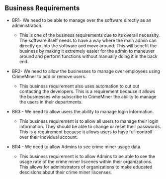 ## Business Requirements

* BR1- We need to be able to manage over the software directly as an administration. 
  * This is one of the business requirements due to its overall necessity. The software itself needs to have a way where the main admin can directly go into the software and move around. This will benefit the business by making it extremely easier for the admin to maneuver around and perform functions without manually doing it in the back end. 


* BR2- We need to allow the businesses to manage over employees using CrimeMiner to add or remove users. 
  * This business requirement also uses automation to cut out contacting the developers. This is a requirement because it allows the businesses who subscribe to CrimeMiner the ability to manage the users in their departments.


* BR3 - We need to allow users the ability to manage login information.
  * This business requirement is to allow all users to manage their login information. They should be able to change or reset their passwords. This is a requirement because it allows users to have full controll over their indvidual account.

* BR4 - We need to allow Admins to see crime miner usage data.
  * This business requirement is to allow Admins to be able to see the usage rate of the crime miner liscenes within their organizations. This allows for administrators of organizations to make educated descisions about their crime miner liscenses. 
